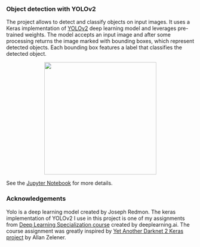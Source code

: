 ### Object detection with YOLOv2

The project allows to detect and classify objects on input images. It uses a Keras implementation of [YOLOv2](https://pjreddie.com/darknet/yolov2/) deep learning model and leverages pre-trained weights. The model accepts an input image and after some processing returns the image marked with bounding boxes, which represent detected objects. Each bounding box features a label that classifies the detected object.

<center>
<img src="https://github.com/molly-moon/projects/raw/master/images/mazio_hambugs.png" height=300/>
</center>

See the [Jupyter Notebook](https://github.com/molly-moon/projects/blob/master/object-detection-yolo/yolo_object_detection.ipynb) for more details. 

### Acknowledgements

Yolo is a deep learning model created by Joseph Redmon. The keras implementation of YOLOv2 I use in this project is one of my assignments from [Deep Learning Specialization course](https://www.coursera.org/specializations/deep-learning) created by deeplearning.ai. The course assignment was greatly inspired by [Yet Another Darknet 2 Keras project](https://github.com/allanzelener/YAD2K) by Allan Zelener.